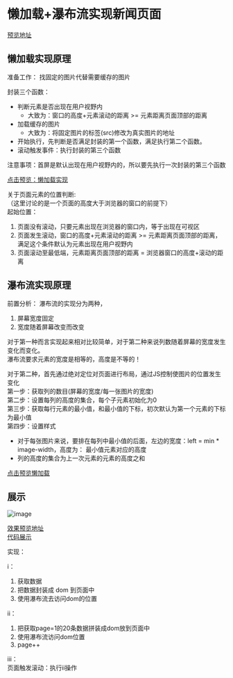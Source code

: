 # 懒加载+瀑布流实现新闻页面
[预览地址](http://www.feelone.top/waterfall-sinanews/)


## 懒加载实现原理
准备工作： 找固定的图片代替需要缓存的图片

封装三个函数：
* 判断元素是否出现在用户视野内
  * 大致为：窗口的高度+元素滚动的距离 >= 元素距离页面顶部的距离
* 加载缓存的图片
  * 大致为：将固定图片的标签(src)修改为真实图片的地址
* 开始执行，先判断是否满足封装的第一个函数，满足执行第二个函数。
* 滚动触发事件：执行封装的第三个函数

注意事项：首屏是默认出现在用户视野内的，所以要先执行一次封装的第三个函数

[点击预览：懒加载实现](http://js.jirengu.com/ditef/1/edit?html,js,output)

关于页面元素的位置判断:<br>
（这里讨论的是一个页面的高度大于浏览器的窗口的前提下）<br>
起始位置：<br>
1. 页面没有滚动，只要元素出现在浏览器的窗口内，等于出现在可视区<br>
2. 页面发生滚动，窗口的高度+元素滚动的距离 >= 元素距离页面顶部的距离，满足这个条件默认为元素出现在用户视野内<br>
3. 页面滚动至最低端，元素距离页面顶部的距离 = 浏览器窗口的高度+滚动的距离<br>



## 瀑布流实现原理
前置分析： 瀑布流的实现分为两种，<br>
1. 屏幕宽度固定
2. 宽度随着屏幕改变而改变<br>

对于第一种而言实现起来相对比较简单，对于第二种来说列数随着屏幕的宽度发生变化而变化。<br>
瀑布流要求元素的宽度是相等的，高度是不等的！<br>

对于第二种，首先通过绝对定位对页面进行布局，通过JS控制使图片的位置发生变化<br>
第一步：获取列的数目(屏幕的宽度/每一张图片的宽度)<br>
第二步：设置每列的高度的集合，每个子元素初始化为0<br>
第三步：获取每行元素的最小值，和最小值的下标，初次默认为第一个元素的下标为最小值<br>
第四步：设置样式<br>
  * 对于每张图片来说，要排在每列中最小值的后面，左边的宽度：left = min * image-width，高度为： 最小值元素对应的高度<br>
  * 列的高度的集合为上一次元素的元素的高度之和<br>

[点击预览懒加载](http://js.jirengu.com/qonuw/1/edit?html,js,output)


## 展示<br>
![image](https://github.com/JackWong992/waterfall-sinanews/blob/master/lazyload.gif)
<br>

[效果预览地址](http://www.feelone.top/waterfall-sinanews/)<br>
[代码展示](https://github.com/JackWong992/waterfall-sinanews/blob/master/index.html)

实现：<br>

i：<br>
1. 获取数据<br>
2. 把数据封装成 dom 到页面中<br>
3. 使用瀑布流去访问dom的位置<br>

ii：<br>

1. 把获取page=1的20条数据拼装成dom放到页面中<br>
2. 使用瀑布流访问dom位置
3. page++<br>

iii：<br>
页面触发滚动：执行ii操作<br>
